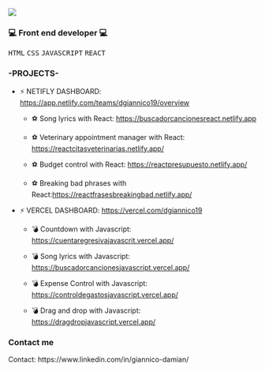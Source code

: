 
<img src="https://capsule-render.vercel.app/api?type=slice&color=auto&height=250&section=header&fontAlignY=32&fontAlign=65&rotate=17&text=Hello!%20I%20am%20Damian!%20👋&fontSize=40" />



 <h3>💻 Front end developer 💻</h3> 
<p>
<kbd>HTML</kbd> 
<kbd>CSS</kbd> 
<kbd>JAVASCRIPT</kbd> 
<kbd>REACT</kbd>
</p>


<h3>-PROJECTS-</h3> 

* ⚡ NETIFLY DASHBOARD: https://app.netlify.com/teams/dgiannico19/overview

  *  ⚽ Song lyrics with React: https://buscadorcancionesreact.netlify.app
  
  *  ⚽ Veterinary appointment manager with React: https://reactcitasveterinarias.netlify.app/
  
  *  ⚽ Budget control with React: https://reactpresupuesto.netlify.app/
  
  *  ⚽ Breaking bad phrases with React:https://reactfrasesbreakingbad.netlify.app/

* ⚡ VERCEL DASHBOARD: https://vercel.com/dgiannico19

  *  💣 Countdown with Javascript: https://cuentaregresivajavascrit.vercel.app/

  *  💣 Song lyrics with Javascript: https://buscadorcancionesjavascript.vercel.app/
  
  *  💣 Expense Control with Javascript: https://controldegastosjavascript.vercel.app/

  *  💣 Drag and drop with Javascript: https://dragdropjavascript.vercel.app/



 

 





 

  
 


<h3>Contact me</h3>
Contact: https://www.linkedin.com/in/giannico-damian/

